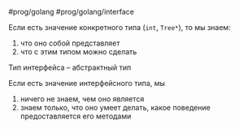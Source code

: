 #prog/golang #prog/golang/interface

Если есть значение конкретного типа (`int`, `Tree*`), то мы знаем:
1) что оно собой представляет
2) что с этим типом можно сделать

Тип интерфейса – абстрактный тип

Если есть значение интерфейсного типа, мы 
1) ничего не знаем, чем оно является
2) знаем только, что оно умеет делать, какое поведение предоставляется его методами

